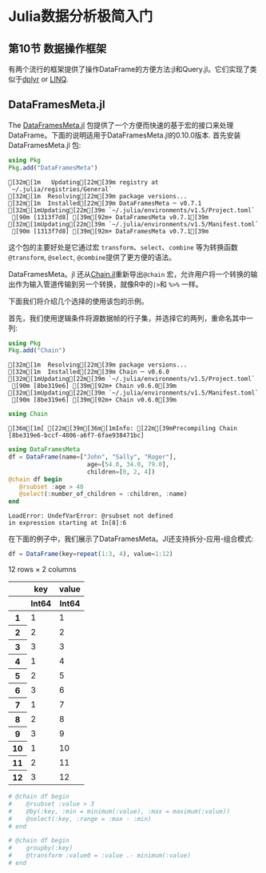 # Julia数据分析极简入门

## 第10节 数据操作框架

有两个流行的框架提供了操作DataFrame的方便方法:jl和Query.jl。它们实现了类似于[dplyr](https://dplyr.tidyverse.org/) or
[LINQ](https://en.wikipedia.org/wiki/Language_Integrated_Query).

## DataFramesMeta.jl

The [DataFramesMeta.jl](https://github.com/JuliaStats/DataFramesMeta.jl) 包提供了一个方便而快速的基于宏的接口来处理DataFrame。下面的说明适用于DataFramesMeta.jl的0.10.0版本.
首先安装 DataFramesMeta.jl 包:


```julia
using Pkg
Pkg.add("DataFramesMeta")
```

    [32m[1m   Updating[22m[39m registry at `~/.julia/registries/General`
    [32m[1m  Resolving[22m[39m package versions...
    [32m[1m  Installed[22m[39m DataFramesMeta ─ v0.7.1
    [32m[1mUpdating[22m[39m `~/.julia/environments/v1.5/Project.toml`
     [90m [1313f7d8] [39m[92m+ DataFramesMeta v0.7.1[39m
    [32m[1mUpdating[22m[39m `~/.julia/environments/v1.5/Manifest.toml`
     [90m [1313f7d8] [39m[92m+ DataFramesMeta v0.7.1[39m


这个包的主要好处是它通过宏 `transform`、`select`、`combine` 等为转换函数`@transform`, `@select`, `@combine`提供了更方便的语法。

DataFramesMeta。jl 还从[Chain.jl](https://github.com/jkrumbiegel/Chain.jl)重新导出`@chain` 宏，允许用户将一个转换的输出作为输入管道传输到另一个转换，就像R中的`|>`和 `%>%` 一样。

下面我们将介绍几个选择的使用该包的示例。

首先，我们使用逻辑条件将源数据帧的行子集，并选择它的两列，重命名其中一列:


```julia
using Pkg
Pkg.add("Chain")
```

    [32m[1m  Resolving[22m[39m package versions...
    [32m[1m  Installed[22m[39m Chain ─ v0.6.0
    [32m[1mUpdating[22m[39m `~/.julia/environments/v1.5/Project.toml`
     [90m [8be319e6] [39m[92m+ Chain v0.6.0[39m
    [32m[1mUpdating[22m[39m `~/.julia/environments/v1.5/Manifest.toml`
     [90m [8be319e6] [39m[92m+ Chain v0.6.0[39m



```julia
using Chain
```

    [36m[1m[ [22m[39m[36m[1mInfo: [22m[39mPrecompiling Chain [8be319e6-bccf-4806-a6f7-6fae938471bc]



```julia
using DataFramesMeta
df = DataFrame(name=["John", "Sally", "Roger"],
                      age=[54.0, 34.0, 79.0],
                      children=[0, 2, 4])
@chain df begin
   @rsubset :age > 40 
   @select(:number_of_children = :children, :name)
end
```


    LoadError: UndefVarError: @rsubset not defined
    in expression starting at In[8]:6

    


在下面的例子中，我们展示了DataFramesMeta。Jl还支持拆分-应用-组合模式:


```julia
df = DataFrame(key=repeat(1:3, 4), value=1:12)
```




<table class="data-frame"><thead><tr><th></th><th>key</th><th>value</th></tr><tr><th></th><th>Int64</th><th>Int64</th></tr></thead><tbody><p>12 rows × 2 columns</p><tr><th>1</th><td>1</td><td>1</td></tr><tr><th>2</th><td>2</td><td>2</td></tr><tr><th>3</th><td>3</td><td>3</td></tr><tr><th>4</th><td>1</td><td>4</td></tr><tr><th>5</th><td>2</td><td>5</td></tr><tr><th>6</th><td>3</td><td>6</td></tr><tr><th>7</th><td>1</td><td>7</td></tr><tr><th>8</th><td>2</td><td>8</td></tr><tr><th>9</th><td>3</td><td>9</td></tr><tr><th>10</th><td>1</td><td>10</td></tr><tr><th>11</th><td>2</td><td>11</td></tr><tr><th>12</th><td>3</td><td>12</td></tr></tbody></table>




```julia
# @chain df begin
#    @rsubset :value > 3 
#    @by(:key, :min = minimum(:value), :max = maximum(:value))
#    @select(:key, :range = :max - :min)
# end
```


```julia
# @chain df begin
#    groupby(:key)
#    @transform :value0 = :value .- minimum(:value)
# end
```
